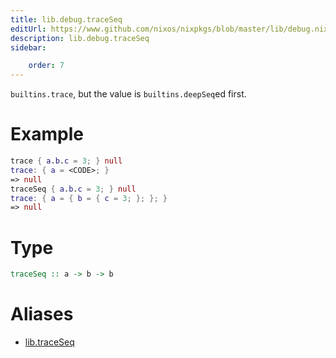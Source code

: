 ```yaml
---
title: lib.debug.traceSeq
editUrl: https://www.github.com/nixos/nixpkgs/blob/master/lib/debug.nix#L126C5
description: lib.debug.traceSeq
sidebar:

    order: 7
---
```


`builtins.trace`, but the value is `builtins.deepSeq`ed first.

# Example

```nix
trace { a.b.c = 3; } null
trace: { a = <CODE>; }
=> null
traceSeq { a.b.c = 3; } null
trace: { a = { b = { c = 3; }; }; }
=> null
```

# Type

```haskell
traceSeq :: a -> b -> b
```


# Aliases

- [lib.traceSeq](/reference/libtraceSeq)


